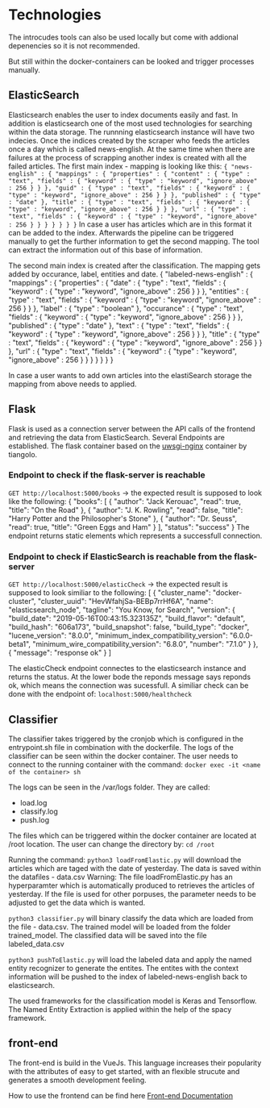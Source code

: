 # Technologies

The introcudes tools can also be used locally but come with addional depenencies so it is not recommended.

But still within the docker-containers can be looked and trigger processes manually.

## ElasticSearch

Elasticsearch enables the user to index documents easily and fast. In addition is elasticsearch one of the most used technologies for searching within the data storage.
The runnning elasticsearch instance will have two indecies. Once the indices created by the scraper who feeds the articles once a day which is called news-english. At the same time when there are failures at the process of scrapping another index is created with all the failed articles.
The first main index - mapping is looking like this:
`{
  "news-english" : {
    "mappings" : {
      "properties" : {
        "content" : {
          "type" : "text",
          "fields" : {
            "keyword" : {
              "type" : "keyword",
              "ignore_above" : 256
            }
          }
        },
        "guid" : {
          "type" : "text",
          "fields" : {
            "keyword" : {
              "type" : "keyword",
              "ignore_above" : 256
            }
          }
        },
        "published" : {
          "type" : "date"
        },
        "title" : {
          "type" : "text",
          "fields" : {
            "keyword" : {
              "type" : "keyword",
              "ignore_above" : 256
            }
          }
        },
        "url" : {
          "type" : "text",
          "fields" : {
            "keyword" : {
              "type" : "keyword",
              "ignore_above" : 256
            }
          }
        }
      }
    }
  }
}`
In case a user has articles which are in this format it can be added to the index. Afterwards the pipeline can be triggered manually to get the further information to get the second mapping. The tool can extract the information out of this base of information.

The second main index is created after the classification. The mapping gets added by occurance, label, entities and date.
{
  "labeled-news-english" : {
    "mappings" : {
      "properties" : {
        "date" : {
          "type" : "text",
          "fields" : {
            "keyword" : {
              "type" : "keyword",
              "ignore_above" : 256
            }
          }
        },
        "entities" : {
          "type" : "text",
          "fields" : {
            "keyword" : {
              "type" : "keyword",
              "ignore_above" : 256
            }
          }
        },
        "label" : {
          "type" : "boolean"
        },
        "occurance" : {
          "type" : "text",
          "fields" : {
            "keyword" : {
              "type" : "keyword",
              "ignore_above" : 256
            }
          }
        },
        "published" : {
          "type" : "date"
        },
        "text" : {
          "type" : "text",
          "fields" : {
            "keyword" : {
              "type" : "keyword",
              "ignore_above" : 256
            }
          }
        },
        "title" : {
          "type" : "text",
          "fields" : {
            "keyword" : {
              "type" : "keyword",
              "ignore_above" : 256
            }
          }
        },
        "url" : {
          "type" : "text",
          "fields" : {
            "keyword" : {
              "type" : "keyword",
              "ignore_above" : 256
            }
          }
        }
      }
    }
  }
}

In case a user wants to add own articles into the elastiSearch storage the mapping from above needs to applied.

## Flask

Flask is used as a connection server between the API calls of the frontend and retrieving the data from ElasticSearch. Several Endpoints are established.
The flask container based on the [uwsgi-nginx](https://github.com/tiangolo/uwsgi-nginx-flask-docker) container by tiangolo.

### Endpoint to check if the flask-server is reachable

`GET http://localhost:5000/books`
-> the expected result is supposed to look like the following:
{
  "books": [
    {
      "author": "Jack Kerouac", 
      "read": true, 
      "title": "On the Road"
    }, 
    {
      "author": "J. K. Rowling", 
      "read": false, 
      "title": "Harry Potter and the Philosopher's Stone"
    }, 
    {
      "author": "Dr. Seuss", 
      "read": true, 
      "title": "Green Eggs and Ham"
    }
  ], 
  "status": "success"
}
The endpoint returns static elements which represents a successfull connection.

### Endpoint to check if ElasticSearch is reachable from the flask-server

`GET http://localhost:5000/elasticCheck`
-> the expected result is supposed to look similiar to the following:
[
  {
    "cluster_name": "docker-cluster",
    "cluster_uuid": "HevWfahjSa-BEBp7rrHf6A",
    "name": "elasticsearch_node",
    "tagline": "You Know, for Search",
    "version": {
      "build_date": "2019-05-16T00:43:15.323135Z",
      "build_flavor": "default",
      "build_hash": "606a173",
      "build_snapshot": false,
      "build_type": "docker",
      "lucene_version": "8.0.0",
      "minimum_index_compatibility_version": "6.0.0-beta1",
      "minimum_wire_compatibility_version": "6.8.0",
      "number": "7.1.0"
    }
  },
  {
    "message": "response ok"
  }
]

The elasticCheck endpoint connectes to the elasticsearch instance and returns the status. At the lower bode the reponds message says reponds ok, which means the connection was sucessfull. A similiar check can be done with the endpoint of:
`localhost:5000/healthcheck`

## Classifier

The classifier takes triggered by the cronjob which is configured in the entrypoint.sh file in combination with the dockerfile. The logs of the classifier can be seen within the docker container. The user needs to connect to the running container with the command:
`docker exec -it <name of the container> sh`

The logs can be seen in the /var/logs folder. They are called:

- load.log
- classify.log
- push.log

The files which can be triggered within the docker container are located at /root location.
The user can change the directory by:
`cd /root`

Running the command:
`python3 loadFromElastic.py`
will download the articles which are taged with the date of yesterday. The data is saved within the datafiles - data.csv
Warning: The file loadFromElastic.py has an hyperparamter which is automatically produced to retrieves the articles of yesterday. If the file is used for other porpuses, the parameter needs to be adjusted to get the data which is wanted.

`python3 classifier.py`
will binary classify the data which are loaded from the file - data.csv. The trained model will be loaded from the folder trained_model. The classified data will be saved into the file labeled_data.csv

`python3 pushToElastic.py`
will load the labeled data and apply the named entity recognizer to generate the entites. The entites with the context information will be pushed to the index of labeled-news-english back to elasticsearch.

The used frameworks for the classification model is Keras and Tensorflow. The Named Entity Extraction is applied within the help of the spacy framework.

## front-end

The front-end is build in the VueJs. This language increases their popularity with the attributes of easy to get started, with an flexible strucute and generates a smooth development feeling.

How to use the frontend can be find here [Front-end Documentation](./front-end/README.md)
